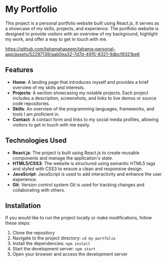 # My Portfolio

This project is a personal portfolio website built using React.js. It serves as a showcase of my skills, projects, and experience. The portfolio website is designed to provide visitors with an overview of my background, highlight my work, and offer a way to get in touch with me.

https://github.com/tahamahaseem/tahama-personal-app/assets/52297139/aab0ea32-7d7d-4915-8321-9dbcf9321be6


## Features

- **Home**: A landing page that introduces myself and provides a brief overview of my skills and interests.
- **Projects**: A section showcasing my notable projects. Each project includes a description, screenshots, and links to live demos or source code repositories.
- **Skills**: An overview of the programming languages, frameworks, and tools I am proficient in.
- **Contact**: A contact form and links to my social media profiles, allowing visitors to get in touch with me easily.

## Technologies Used

- **React.js**: The project is built using React.js to create reusable components and manage the application's state.
- **HTML5/CSS3**: The website is structured using semantic HTML5 tags and styled with CSS3 to ensure a clean and responsive design.
- **JavaScript**: JavaScript is used to add interactivity and enhance the user experience.
- **Git**: Version control system Git is used for tracking changes and collaborating with others.

## Installation

If you would like to run the project locally or make modifications, follow these steps:

1. Clone the repository
2. Navigate to the project directory: `cd my-portfolio`
3. Install the dependencies: `npm install`
4. Start the development server: `npm start`
5. Open your browser and access the development server

